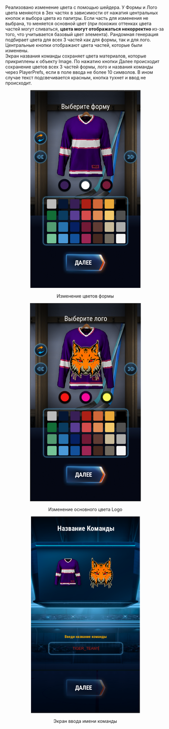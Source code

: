 Реализовано изменение цвета с помощью шейдера. У Формы и Лого цвета меняются в 3ех частях в зависимости от нажатия центральных кнопок и выбора цвета из палитры. Если часть для изменения не выбрана, то меняется основной цвет (при похожих оттенках цвета частей могут сливаться, <b>цвета могут отображаться некорректно </b> из-за того, что учитывается базовый цвет элемента). 
Рандомная генерация подбирает цвета для всех 3 частей как для формы, так и для лого.
Центральные кнопки отображают цвета частей, которые были изменены.  
Экран названия команды сохраняет цвета материалов, которые прикриплены к объекту Image.
По нажатию кнопки Далее происходит сохранение цветов всех 3 частей формы, лого и названия команды через PlayerPrefs, если в поле ввода не более 10 символов. В ином случае текст подсвечивается красным, кнопка тухнет и ввод не происходит.
<div align="center">
    <img src="main_color.png" >
    <p>Изменение цветов формы</p>
</div>
<div align="center">
    <img src="logo_color.png" >
    <p>Изменение основного цвета Logo</p>
</div>
<div align="center">
    <img src="team_name.png" >
    <p>Экран ввода имени команды</p>
</div>

